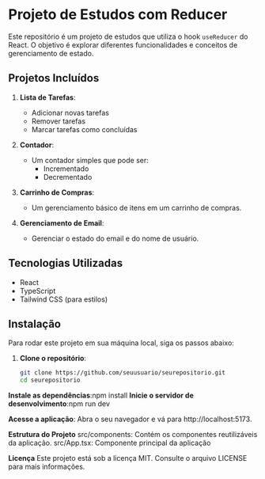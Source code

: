 # Projeto de Estudos com Reducer

Este repositório é um projeto de estudos que utiliza o hook `useReducer` do React. O objetivo é explorar diferentes funcionalidades e conceitos de gerenciamento de estado.

## Projetos Incluídos

1. **Lista de Tarefas**: 
   - Adicionar novas tarefas
   - Remover tarefas
   - Marcar tarefas como concluídas

2. **Contador**: 
   - Um contador simples que pode ser:
     - Incrementado
     - Decrementado

3. **Carrinho de Compras**: 
   - Um gerenciamento básico de itens em um carrinho de compras.

4. **Gerenciamento de Email**: 
   - Gerenciar o estado do email e do nome de usuário.

## Tecnologias Utilizadas

- React
- TypeScript
- Tailwind CSS (para estilos)

## Instalação

Para rodar este projeto em sua máquina local, siga os passos abaixo:

1. **Clone o repositório**:
   ```bash
   git clone https://github.com/seuusuario/seurepositorio.git
   cd seurepositorio

**Instale as dependências**:npm install
**Inicie o servidor de desenvolvimento**:npm run dev

**Acesse a aplicação**: Abra o seu navegador e vá para http://localhost:5173.

**Estrutura do Projeto**
src/components: Contém os componentes reutilizáveis da aplicação.
src/App.tsx: Componente principal da aplicação

**Licença**
Este projeto está sob a licença MIT. Consulte o arquivo LICENSE para mais informações.
